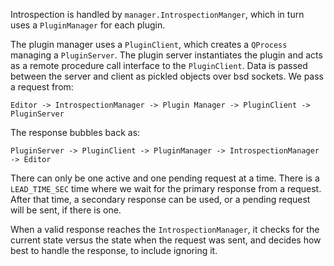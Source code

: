 

Introspection is handled by `manager.IntrospectionManger`, which
in turn uses a `PluginManager` for each plugin.

The plugin manager uses a `PluginClient`, which creates a `QProcess`
managing a `PluginServer`.  The plugin server instantiates the plugin
and acts as a remote procedure call interface to the `PluginClient`.
Data is passed between the server and client as pickled objects over
bsd sockets.  We pass a request from:

 `Editor -> IntrospectionManager -> Plugin Manager -> PluginClient ->
  PluginServer`

The response bubbles back as:

 `PluginServer -> PluginClient -> PluginManager -> IntrospectionManager ->
  Editor`

There can only be one active and one pending request at a time.
There is a `LEAD_TIME_SEC` time where we wait for the primary response from a
request.  After that time, a secondary response can be used, or
a pending request will be sent, if there is one.

When a valid response reaches the `IntrospectionManager`, it checks
for the current state versus the state when the request was sent,
and decides how best to handle the response, to include ignoring it.
